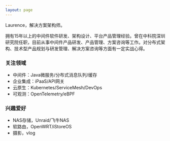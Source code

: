 ```yaml
---
layout: page
---
```


Laurence，解决方案架构师。

拥有15年以上的中间件软件研发、架构设计、平台产品管理经验。曾在中科院深圳研究院任职，目前从事中间件产品研发、产品管理、方案咨询等工作。对分布式架构、技术型产品规划与研发管理、解决方案咨询等方面有一定实战心得。



### 关注领域

* 中间件：Java微服务/分布式消息队列/缓存
* 企业集成：iPaaS/API网关
* 云原生：Kubernetes/ServiceMesh/DevOps
* 可观测：OpenTelemetry/eBPF

### 兴趣爱好

* NAS存储，Unraid/飞牛NAS
* 软路由，OpenWRT/iStoreOS
* 摄影，vlog
